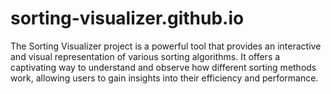 # sorting-visualizer.github.io
The Sorting Visualizer project is a powerful tool that provides an interactive and visual representation of various sorting algorithms. It offers a captivating way to understand and observe how different sorting methods work, allowing users to gain insights into their efficiency and performance.
